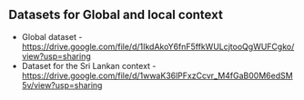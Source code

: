 ## Datasets for Global and local context 

- Global dataset - https://drive.google.com/file/d/1IkdAkoY6fnF5ffkWULcjtooQgWUFCgko/view?usp=sharing
- Dataset for the Sri Lankan context - https://drive.google.com/file/d/1wwaK36lPFxzCcvr_M4fGaB00M6edSM5v/view?usp=sharing
